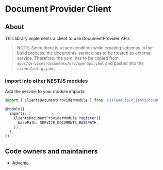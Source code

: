 # Document Provider Client

## About

This library implements a client to use DocumentProvider APIs

> NOTE: Since there is a race condition while creating schemas in the build process, the documents-service has to be treated as external service.
> Therefore, the yaml has to be copied from `apps/services/documents/src/openapi.yaml` and pasted into the `clientConfig.yaml`.

### Import into other NESTJS modules

Add the service to your module imports:

```typescript
import { ClientsDocumentProviderModule } from '@island.is/clients/document-provider'

@Module({
  imports: [
    ClientsDocumentProviderModule.register({
      basePath: SERVICE_DOCUMENTS_BASEPATH,
    }),
  ],
})
```

## Code owners and maintainers

- [Advania](https://github.com/orgs/island-is/teams/advania-silicon-valley/members)
